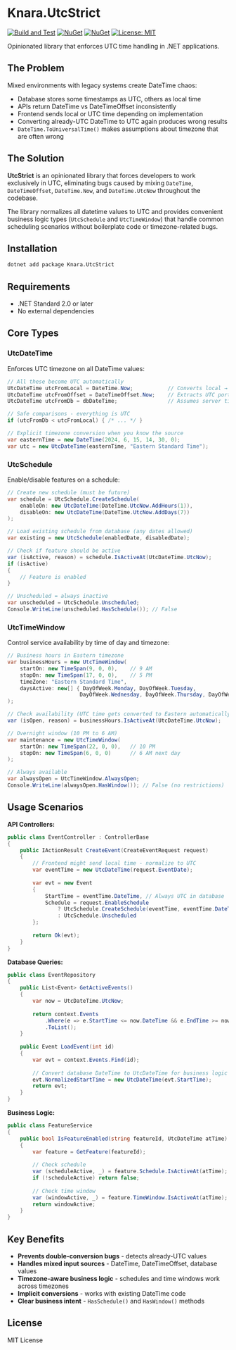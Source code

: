 # Knara.UtcStrict
[![Build and Test](https://github.com/tasriyan/Knara.UtcStrict/actions/workflows/build.yml/badge.svg)](https://github.com/tasriyan/Knara.UtcStrict/actions/workflows/build.yml)
[![NuGet](https://img.shields.io/nuget/v/Knara.UtcStrict.svg)](https://www.nuget.org/packages/Knara.UtcStrict/)
[![NuGet](https://img.shields.io/nuget/dt/Knara.UtcStrict.svg)](https://www.nuget.org/packages/Knara.UtcStrict/)
[![License: MIT](https://img.shields.io/badge/License-MIT-yellow.svg)](https://opensource.org/licenses/MIT)

Opinionated library that enforces UTC time handling in .NET applications.

## The Problem

Mixed environments with legacy systems create DateTime chaos:

- Database stores some timestamps as UTC, others as local time
- APIs return DateTime vs DateTimeOffset inconsistently  
- Frontend sends local or UTC time depending on implementation
- Converting already-UTC DateTime to UTC again produces wrong results
- `DateTime.ToUniversalTime()` makes assumptions about timezone that are often wrong

## The Solution

**UtcStrict** is an opinionated library that forces developers to work exclusively in UTC, eliminating bugs caused by mixing `DateTime`, `DateTimeOffset`, `DateTime.Now`, and `DateTime.UtcNow` throughout the codebase.

The library normalizes all datetime values to UTC and provides convenient business logic types (`UtcSchedule` and `UtcTimeWindow`) that handle common scheduling scenarios without boilerplate code or timezone-related bugs.

## Installation

```bash
dotnet add package Knara.UtcStrict
```

## Requirements

- .NET Standard 2.0 or later
- No external dependencies

## Core Types

### UtcDateTime

Enforces UTC timezone on all DateTime values:

```csharp
// All these become UTC automatically
UtcDateTime utcFromLocal = DateTime.Now;           // Converts local → UTC  
UtcDateTime utcFromOffset = DateTimeOffset.Now;    // Extracts UTC portion
UtcDateTime utcFromDb = dbDateTime;                // Assumes server timezone

// Safe comparisons - everything is UTC
if (utcFromDb < utcFromLocal) { /* ... */ }

// Explicit timezone conversion when you know the source
var easternTime = new DateTime(2024, 6, 15, 14, 30, 0);
var utc = new UtcDateTime(easternTime, "Eastern Standard Time");
```

### UtcSchedule

Enable/disable features on a schedule:

```csharp
// Create new schedule (must be future)
var schedule = UtcSchedule.CreateSchedule(
    enableOn: new UtcDateTime(DateTime.UtcNow.AddHours(1)),
    disableOn: new UtcDateTime(DateTime.UtcNow.AddDays(7))
);

// Load existing schedule from database (any dates allowed)
var existing = new UtcSchedule(enabledDate, disabledDate);

// Check if feature should be active
var (isActive, reason) = schedule.IsActiveAt(UtcDateTime.UtcNow);
if (isActive) 
{
    // Feature is enabled
}

// Unscheduled = always inactive
var unscheduled = UtcSchedule.Unscheduled;
Console.WriteLine(unscheduled.HasSchedule()); // False
```

### UtcTimeWindow

Control service availability by time of day and timezone:

```csharp
// Business hours in Eastern timezone
var businessHours = new UtcTimeWindow(
    startOn: new TimeSpan(9, 0, 0),    // 9 AM
    stopOn: new TimeSpan(17, 0, 0),    // 5 PM
    timeZone: "Eastern Standard Time",
    daysActive: new[] { DayOfWeek.Monday, DayOfWeek.Tuesday, 
                       DayOfWeek.Wednesday, DayOfWeek.Thursday, DayOfWeek.Friday }
);

// Check availability (UTC time gets converted to Eastern automatically)
var (isOpen, reason) = businessHours.IsActiveAt(UtcDateTime.UtcNow);

// Overnight window (10 PM to 6 AM)
var maintenance = new UtcTimeWindow(
    startOn: new TimeSpan(22, 0, 0),   // 10 PM
    stopOn: new TimeSpan(6, 0, 0)      // 6 AM next day
);

// Always available
var alwaysOpen = UtcTimeWindow.AlwaysOpen;
Console.WriteLine(alwaysOpen.HasWindow()); // False (no restrictions)
```

## Usage Scenarios

**API Controllers:**
```csharp
public class EventController : ControllerBase
{
    public IActionResult CreateEvent(CreateEventRequest request)
    {
        // Frontend might send local time - normalize to UTC
        var eventTime = new UtcDateTime(request.EventDate);
        
        var evt = new Event 
        { 
            StartTime = eventTime.DateTime, // Always UTC in database
            Schedule = request.EnableSchedule 
                ? UtcSchedule.CreateSchedule(eventTime, eventTime.DateTime.AddHours(4))
                : UtcSchedule.Unscheduled
        };
        
        return Ok(evt);
    }
}
```

**Database Queries:**
```csharp
public class EventRepository
{
    public List<Event> GetActiveEvents()
    {
        var now = UtcDateTime.UtcNow;
        
        return context.Events
            .Where(e => e.StartTime <= now.DateTime && e.EndTime >= now.DateTime)
            .ToList();
    }
    
    public Event LoadEvent(int id)
    {
        var evt = context.Events.Find(id);
        
        // Convert database DateTime to UtcDateTime for business logic
        evt.NormalizedStartTime = new UtcDateTime(evt.StartTime);
        return evt;
    }
}
```

**Business Logic:**
```csharp
public class FeatureService
{
    public bool IsFeatureEnabled(string featureId, UtcDateTime atTime)
    {
        var feature = GetFeature(featureId);
        
        // Check schedule
        var (scheduleActive, _) = feature.Schedule.IsActiveAt(atTime);
        if (!scheduleActive) return false;
        
        // Check time window
        var (windowActive, _) = feature.TimeWindow.IsActiveAt(atTime);
        return windowActive;
    }
}
```

## Key Benefits

- **Prevents double-conversion bugs** - detects already-UTC values
- **Handles mixed input sources** - DateTime, DateTimeOffset, database values
- **Timezone-aware business logic** - schedules and time windows work across timezones
- **Implicit conversions** - works with existing DateTime code
- **Clear business intent** - `HasSchedule()` and `HasWindow()` methods

## License

MIT License